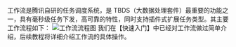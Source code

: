 工作流是腾讯自研的任务调度系统，是 TBDS（大数据处理套件）最重要的功能之一，具有毫秒级任务下发，高可靠的特性，同时支持插件式扩展任务类型。其主要工作流程如下：
![工作流流程图](https://i.imgur.com/gNTUNa2.png)
我们在【快速入门】中已经对工作流做过简单介绍，后续教程将详细介绍工作流的具体操作。